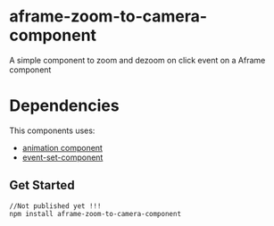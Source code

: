 # aframe-zoom-to-camera-component

A simple component to zoom and dezoom on click event on a Aframe component

# Dependencies

This components uses:
- [animation component](https://github.com/ngokevin/kframe/tree/master/components/animation)
- [event-set-component](https://github.com/ngokevin/aframe-event-set-component)

Get Started
-----------

```
//Not published yet !!!
npm install aframe-zoom-to-camera-component
```